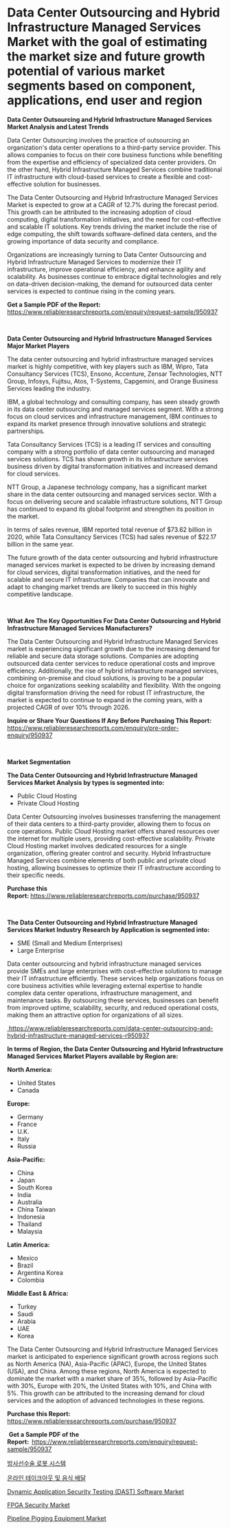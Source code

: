 <p><h1>Data Center Outsourcing and Hybrid Infrastructure Managed Services Market with the goal of estimating the market size and future growth potential of various market segments based on component, applications, end user and region</h1></p><p><strong>Data Center Outsourcing and Hybrid Infrastructure Managed Services Market Analysis and Latest Trends</strong></p>
<p><p>Data Center Outsourcing involves the practice of outsourcing an organization's data center operations to a third-party service provider. This allows companies to focus on their core business functions while benefiting from the expertise and efficiency of specialized data center providers. On the other hand, Hybrid Infrastructure Managed Services combine traditional IT infrastructure with cloud-based services to create a flexible and cost-effective solution for businesses.</p><p>The Data Center Outsourcing and Hybrid Infrastructure Managed Services Market is expected to grow at a CAGR of 12.7% during the forecast period. This growth can be attributed to the increasing adoption of cloud computing, digital transformation initiatives, and the need for cost-effective and scalable IT solutions. Key trends driving the market include the rise of edge computing, the shift towards software-defined data centers, and the growing importance of data security and compliance.</p><p>Organizations are increasingly turning to Data Center Outsourcing and Hybrid Infrastructure Managed Services to modernize their IT infrastructure, improve operational efficiency, and enhance agility and scalability. As businesses continue to embrace digital technologies and rely on data-driven decision-making, the demand for outsourced data center services is expected to continue rising in the coming years.</p></p>
<p><strong>Get a Sample PDF of the Report:&nbsp;</strong> <a href="https://www.reliableresearchreports.com/enquiry/request-sample/950937">https://www.reliableresearchreports.com/enquiry/request-sample/950937</a></p>
<p>&nbsp;</p>
<p><strong>Data Center Outsourcing and Hybrid Infrastructure Managed Services Major Market Players</strong></p>
<p><p>The data center outsourcing and hybrid infrastructure managed services market is highly competitive, with key players such as IBM, Wipro, Tata Consultancy Services (TCS), Ensono, Accenture, Zensar Technologies, NTT Group, Infosys, Fujitsu, Atos, T-Systems, Capgemini, and Orange Business Services leading the industry.</p><p>IBM, a global technology and consulting company, has seen steady growth in its data center outsourcing and managed services segment. With a strong focus on cloud services and infrastructure management, IBM continues to expand its market presence through innovative solutions and strategic partnerships.</p><p>Tata Consultancy Services (TCS) is a leading IT services and consulting company with a strong portfolio of data center outsourcing and managed services solutions. TCS has shown growth in its infrastructure services business driven by digital transformation initiatives and increased demand for cloud services.</p><p>NTT Group, a Japanese technology company, has a significant market share in the data center outsourcing and managed services sector. With a focus on delivering secure and scalable infrastructure solutions, NTT Group has continued to expand its global footprint and strengthen its position in the market.</p><p>In terms of sales revenue, IBM reported total revenue of $73.62 billion in 2020, while Tata Consultancy Services (TCS) had sales revenue of $22.17 billion in the same year.</p><p>The future growth of the data center outsourcing and hybrid infrastructure managed services market is expected to be driven by increasing demand for cloud services, digital transformation initiatives, and the need for scalable and secure IT infrastructure. Companies that can innovate and adapt to changing market trends are likely to succeed in this highly competitive landscape.</p></p>
<p>&nbsp;</p>
<p><strong>What Are The Key Opportunities For Data Center Outsourcing and Hybrid Infrastructure Managed Services Manufacturers?</strong></p>
<p><p>The Data Center Outsourcing and Hybrid Infrastructure Managed Services market is experiencing significant growth due to the increasing demand for reliable and secure data storage solutions. Companies are adopting outsourced data center services to reduce operational costs and improve efficiency. Additionally, the rise of hybrid infrastructure managed services, combining on-premise and cloud solutions, is proving to be a popular choice for organizations seeking scalability and flexibility. With the ongoing digital transformation driving the need for robust IT infrastructure, the market is expected to continue to expand in the coming years, with a projected CAGR of over 10% through 2026.</p></p>
<p><strong>Inquire or Share Your Questions If Any Before Purchasing This Report:</strong> <a href="https://www.reliableresearchreports.com/enquiry/pre-order-enquiry/950937">https://www.reliableresearchreports.com/enquiry/pre-order-enquiry/950937</a></p>
<p>&nbsp;</p>
<p><strong>Market Segmentation</strong></p>
<p><strong>The Data Center Outsourcing and Hybrid Infrastructure Managed Services Market Analysis by types is segmented into:</strong></p>
<p><ul><li>Public Cloud Hosting</li><li>Private Cloud Hosting</li></ul></p>
<p><p>Data Center Outsourcing involves businesses transferring the management of their data centers to a third-party provider, allowing them to focus on core operations. Public Cloud Hosting market offers shared resources over the internet for multiple users, providing cost-effective scalability. Private Cloud Hosting market involves dedicated resources for a single organization, offering greater control and security. Hybrid Infrastructure Managed Services combine elements of both public and private cloud hosting, allowing businesses to optimize their IT infrastructure according to their specific needs.</p></p>
<p><strong>Purchase this Report:&nbsp;</strong><a href="https://www.reliableresearchreports.com/purchase/950937">https://www.reliableresearchreports.com/purchase/950937</a></p>
<p>&nbsp;</p>
<p><strong>The Data Center Outsourcing and Hybrid Infrastructure Managed Services Market Industry Research by Application is segmented into:</strong></p>
<p><ul><li>SME (Small and Medium Enterprises)</li><li>Large Enterprise</li></ul></p>
<p><p>Data center outsourcing and hybrid infrastructure managed services provide SMEs and large enterprises with cost-effective solutions to manage their IT infrastructure efficiently. These services help organizations focus on core business activities while leveraging external expertise to handle complex data center operations, infrastructure management, and maintenance tasks. By outsourcing these services, businesses can benefit from improved uptime, scalability, security, and reduced operational costs, making them an attractive option for organizations of all sizes.</p></p>
<p><a href="https://www.reliableresearchreports.com/data-center-outsourcing-and-hybrid-infrastructure-managed-services-r950937">&nbsp;https://www.reliableresearchreports.com/data-center-outsourcing-and-hybrid-infrastructure-managed-services-r950937</a></p>
<p><strong>In terms of Region, the Data Center Outsourcing and Hybrid Infrastructure Managed Services Market Players available by Region are:</strong></p>
<p>
    <p> <strong> North America: </strong>
        <ul>
            <li>United States</li>
            <li>Canada</li>
        </ul>
        </p> 
    <p> <strong> Europe: </strong>
        <ul>
            <li>Germany</li>
            <li>France</li>
            <li>U.K.</li>
            <li>Italy</li>
            <li>Russia</li>
        </ul>
        </p> 
    <p> <strong> Asia-Pacific: </strong>
        <ul>
            <li>China</li>
            <li>Japan</li>
            <li>South Korea</li>
            <li>India</li>
            <li>Australia</li>
            <li>China Taiwan</li>
            <li>Indonesia</li>
            <li>Thailand</li>
            <li>Malaysia</li>
        </ul>
        </p> 
    <p> <strong> Latin America: </strong>
        <ul>
            <li>Mexico</li>
            <li>Brazil</li>
            <li>Argentina Korea</li>
            <li>Colombia</li>
        </ul>
        </p> 
    <p> <strong> Middle East & Africa: </strong>
        <ul>
            <li>Turkey</li>
            <li>Saudi</li>
            <li>Arabia</li>
            <li>UAE</li>
            <li>Korea</li>
        </ul>
    </p>
    </p>
<p><p>The Data Center Outsourcing and Hybrid Infrastructure Managed Services market is anticipated to experience significant growth across regions such as North America (NA), Asia-Pacific (APAC), Europe, the United States (USA), and China. Among these regions, North America is expected to dominate the market with a market share of 35%, followed by Asia-Pacific with 30%, Europe with 20%, the United States with 10%, and China with 5%. This growth can be attributed to the increasing demand for cloud services and the adoption of advanced technologies in these regions.</p></p>
<p><strong>Purchase this Report: </strong><a href="https://www.reliableresearchreports.com/purchase/950937">https://www.reliableresearchreports.com/purchase/950937</a></p>
<p>&nbsp;<strong>Get a Sample PDF of the Report:&nbsp;&nbsp;</strong><a href="https://www.reliableresearchreports.com/enquiry/request-sample/950937">https://www.reliableresearchreports.com/enquiry/request-sample/950937</a></p>
<p><strong></strong></p>
<p><p><a href="https://github.com/ahmadrevanz10/Market-Research-Report-List-2/blob/main/471134280645.md">방사선수술 로봇 시스템</a></p><p><a href="https://github.com/nigaleamar09/Market-Research-Report-List-2/blob/main/164755480646.md">온라인 테이크아웃 및 음식 배달</a></p><p><a href="https://www.linkedin.com/pulse/emerging-trends-dynamic-application-security-testing-dast-software-bmhuf?trackingId=4opZI%2BAvTny0jaJAlOrRJg%3D%3D">Dynamic Application Security Testing (DAST) Software Market</a></p><p><a href="https://github.com/ajohirul8010/Market-Research-Report-List-1/blob/main/fpga-security-market.md">FPGA Security Market</a></p><p><a href="https://github.com/jahid123ahm/Market-Research-Report-List-1/blob/main/pipeline-pigging-equipment-market.md">Pipeline Pigging Equipment Market</a></p></p>